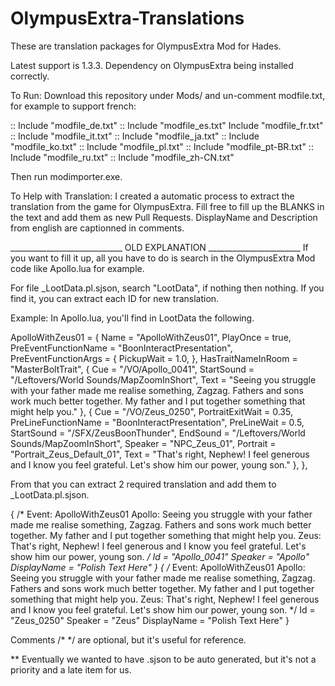 # OlympusExtra-Translations

These are translation packages for OlympusExtra Mod for Hades.

Latest support is 1.3.3.
Dependency on OlympusExtra being installed correctly.

To Run:
Download this repository under Mods/ and un-comment modfile.txt, for example to support french: 

:: Include "modfile_de.txt"
:: Include "modfile_es.txt"
Include "modfile_fr.txt"
:: Include "modfile_it.txt"
:: Include "modfile_ja.txt"
:: Include "modfile_ko.txt"
:: Include "modfile_pl.txt"
:: Include "modfile_pt-BR.txt"
:: Include "modfile_ru.txt"
:: Include "modfile_zh-CN.txt"

Then run modimporter.exe.

To Help with Translation:
I created a automatic process to extract the translation from the game for OlympusExtra. 
Fill free to fill up the BLANKS in the text and add them as new Pull Requests.
DisplayName and Description from english are captionned in comments.

____________________________ OLD EXPLANATION _______________________
If you want to fill it up, all you have to do is search in the OlympusExtra Mod code like Apollo.lua for example.

For file _LootData.pl.sjson, search "LootData", if nothing then nothing.
If you find it, you can extract each ID for new translation.

Example: In Apollo.lua, you'll find in LootData the following.

ApolloWithZeus01 = {
	Name = "ApolloWithZeus01",
	PlayOnce = true,
	PreEventFunctionName = "BoonInteractPresentation", PreEventFunctionArgs = { PickupWait = 1.0, },
	HasTraitNameInRoom = "MasterBoltTrait",
    { Cue = "/VO/Apollo_0041",
		StartSound = "/Leftovers/World Sounds/MapZoomInShort",
		Text = "Seeing you struggle with your father made me realise something, Zagzag. Fathers and sons work much better together. My father and I put together something that might help you." },
	{ Cue = "/VO/Zeus_0250",
		PortraitExitWait = 0.35,
		PreLineFunctionName = "BoonInteractPresentation", PreLineWait = 0.5,
		StartSound = "/SFX/ZeusBoonThunder",
		EndSound = "/Leftovers/World Sounds/MapZoomInShort",
		Speaker = "NPC_Zeus_01", Portrait = "Portrait_Zeus_Default_01",
		Text = "That's right, Nephew! I feel generous and I know you feel grateful. Let's show him our power, young son." },
},

From that you can extract 2 required translation and add them to _LootData.pl.sjson.

{
      /*
        Event: ApolloWithZeus01
        Apollo: Seeing you struggle with your father made me realise something, Zagzag. Fathers and sons work much better together. My father and I put together something that might help you.
        Zeus: That's right, Nephew! I feel generous and I know you feel grateful. Let's show him our power, young son.
      */
      Id = "Apollo_0041"
      Speaker = "Apollo"
      DisplayName = "Polish Text Here"
    }
    {
      /*
        Event: ApolloWithZeus01
        Apollo: Seeing you struggle with your father made me realise something, Zagzag. Fathers and sons work much better together. My father and I put together something that might help you.
        Zeus: That's right, Nephew! I feel generous and I know you feel grateful. Let's show him our power, young son.
      */
      Id = "Zeus_0250"
      Speaker = "Zeus"
      DisplayName = "Polish Text Here"
    }

Comments /* */ are optional, but it's useful for reference.

** Eventually we wanted to have .sjson to be auto generated, but it's not a priority and a late item for us.
